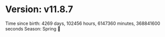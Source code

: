 # Version: v11.8.7
Time since birth: 4269 days, 102456 hours, 6147360 minutes, 368841600 seconds
Season: Spring 🌸
